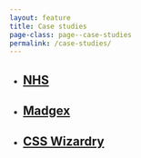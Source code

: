 ```yaml
---
layout: feature
title: Case studies
page-class: page--case-studies
permalink: /case-studies/
---
```


<ul class="feature-list">
    <li class="feature-list__item">
        <a href="nhs-nhsx-elearning-platform/" class="feature-list__link" style="background-color: #0072c6;">
            <h2 class="feature-list__title">NHS</h2>
        </a>
    </li>
    <li class="feature-list__item">
        <a href="madgex-consultancy-workshop/" class="feature-list__link" style="background-color: #009ddc;">
            <h2 class="feature-list__title">Madgex</h2>
        </a>
    </li>
    <li class="feature-list__item">
        <a href="css-wizardry/" class="feature-list__link" style="background-color: #f43059;">
            <h2 class="feature-list__title">CSS Wizardry</h2>
        </a>
    </li>
    <!--<li class="feature-list__item">
        <a href="fasetto/" class="feature-list__link" style="background-color: #f2774a;">
            <h2 class="feature-list__title">Fasetto</h2>
        </a>
    </li>
    <li class="feature-list__item">
        <a href="joinin.com/" class="feature-list__link" style="background-color: #3fd5af;">
            <h2 class="feature-list__title">Joinin.com</h2>
        </a>
    </li>-->
</ul>
